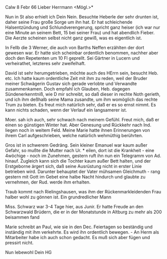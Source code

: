  Calw 8 Febr 66
Lieber Herrmann <Mögl.>*

Nun in St also erhielt ich Dein Nein. Besuchte Heberle der sehr drunten ist, daher seine Frau große Sorge um ihn hat. Er hat schleichende Halsentzündung und Schlundverengerung, spricht ganz heiser (ich war nur eine Minute an seinem Bett, 15 bei seiner Frau) und hat abendlich Fieber. Die Aerzte scheinen selbst nicht ganz gewiß, was es eigentlich ist.

In Fellb die 3 Werner, die auch von Barths Neffen erzählten der dort gewesen war. Er hatte sich scheinbar ordentlich benommen, nachher aber doch den Repetenten um 10 Fl geprellt. Sei Gärtner in Lucern und verheirathet, letzteres sehr zweifelhaft.

David ist sehr herumgetrieben, möchte auch des HErrn sein, besucht Heb. etc. Ich hatte kaum ordentliche Zeit mit ihm zu reden, weil der Bruder meiner Schwägerin Gustav sich gerade verlobte und Verwandte zusammenkamen. Doch empfahl ich Glauben, Heb. dagegen Sündenerkenntniß, wie D mir schreibt, so daß dieser in rechte Noth gerieth, und ich ihm deßhalb seine Mama zusandte, um ihm womöglich das rechte Trum zu bieten. Es freut mich natürlich sehr, daß er es so ernst nimmt. Es kann nichts schaden, wenn der Verlauf ein langsamerer ist.

Moer. sah ich auch, sehr schwach nach meinem Gefühl. Freut mich, daß er einen so günstigen Winter hat. Aber Genesung und Rückkehr nach Ind. liegen noch in weitem Feld. Meine Marie hatte ihnen Erinnerungen von ihrem Carl aufgeschrieben, welche natürlich wehmüthig berührten.

Gros ist in schwerem Gedräng. Sein kleiner Emanuel war kaum außer Gefahr, so mußte die Mutter nach Ur. <zu Rudolf>* eilen, dort ist die Krankheit - eine 4wöchige - noch im Zunehmen, gestern ruft ihn nun ein Telegramm von Ad. hinauf. Zugleich kann sich die Tochter kaum außer Bett halten, und der Erstgeborne ärgert sich, daß seine Ausrüstung nicht in erster Linie betrieben wird. Darunter behauptet der Vater mühsamen Gleichmuth - rang gestern mit Gott im Gebet eine halbe Nacht hindurch und glaubte zu vernehmen, der Rud. werde ihm erhalten.

Traub kommt nach Rielingshausen, was ihm der Rückenmarkleidenden Frau halber wohl zu gönnen ist. Ein grundredlicher Mann

Miss. Schwarz war 3-4 Tage hier, aus Junir. Er hatte Freude an den Schwarzwald Brüdern, die er in der Monatstunde in Altburg zu mehr als 200 beisammen fand

Marie schreibt an Paul, wie sie in den Dec. Feiertagen so beständig und inständig mit ihm verkehrte. Es wird ihn ordentlich bewegen. - An Herm als Mitarbeiter habe ich auch schon gedacht. Es muß sich aber fügen und pressirt nicht.

 Nun lebewohl
 Dein HG
